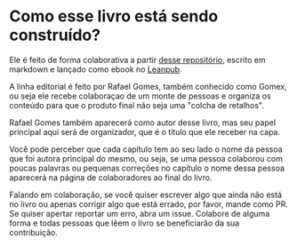 # Como esse livro está sendo construído?

Ele é feito de forma colaborativa a partir [desse repositório](https://github.com/gomex/deploy-em-producao), escrito em markdown e lançado como ebook no [Leanpub](https://leanpub.com). 

A linha editorial é feito por Rafael Gomes, também conhecido como Gomex, ou seja ele recebe colaboraçao de um monte de pessoas e organiza os conteúdo para que o produto final não seja uma "colcha de retalhos".

Rafael Gomes também aparecerá como autor desse livro, mas seu papel principal aqui será de organizador, que é o título que ele receber na capa.

Você pode perceber que cada capítulo tem ao seu lado o nome da pessoa que foi autora principal do mesmo, ou seja, se uma pessoa colaborou com poucas palavras ou pequenas correções no capítulo o nome dessa pessoa aparecerá na página de colaboradores ao final do livro.

Falando em colaboração, se você quiser escrever algo que ainda não está no livro ou apenas corrigir algo que está errado, por favor, mande como PR. Se quiser apertar reportar um erro, abra um issue. Colabore de alguma forma e todas pessoas que lêem o livro se beneficiarão da sua contribuição.
